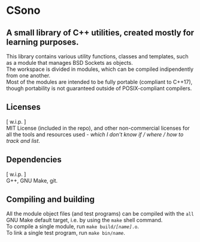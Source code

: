 #  CSono
## A small library of C++ utilities, created mostly for learning purposes.

This library contains various utility functions, classes and templates, such as
a module that manages BSD Sockets as objects.
<br/>
The workspace is divided in modules, which can be compiled indipendently from
one another.
<br/>
Most of the modules are intended to be fully portable (compliant to C++17),
though portability is not guaranteed outside of POSIX-compliant compilers.


## Licenses

[ w.i.p. ]<br/>
MIT License (included in the repo), and other non-commercial licenses for all
the tools and resources used -
<i>which I don't know if / where / how to track and list</i>.


## Dependencies

[ w.i.p. ]<br/>
G++, GNU Make, git.


## Compiling and building

All the module object files (and test programs) can be compiled with the
<code>all</code> GNU Make default target, i.e. by using the <code>make</code>
shell command.
<br/>
To compile a single module, run
<code>make build/<i>[name]</i>.o</code>.
<br/>
To link a single test program, run
<code>make bin/<i>name</i></code>.
